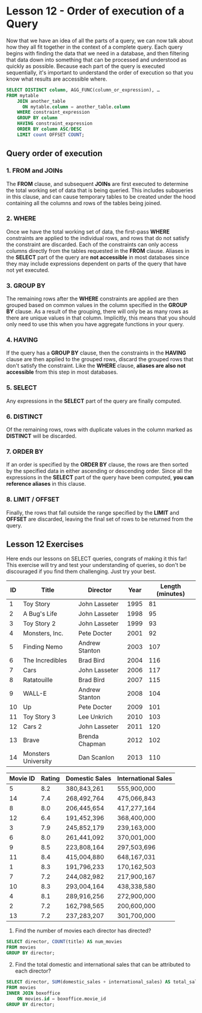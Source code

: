 # Lesson 12 - Order of execution of a Query

Now that we have an idea of all the parts of a query, we can now talk about how they all fit together in the context of a complete query. Each query begins with finding the data that we need in a database, and then filtering that data down into something that can be processed and understood as quickly as possible. Because each part of the query is executed sequentially, it's important to understand the order of execution so that you know what results are accessible where.

```sql
SELECT DISTINCT column, AGG_FUNC(column_or_expression), …
FROM mytable
    JOIN another_table
      ON mytable.column = another_table.column
    WHERE constraint_expression
    GROUP BY column
    HAVING constraint_expression
    ORDER BY column ASC/DESC
    LIMIT count OFFSET COUNT;
```

## Query order of execution

### 1. FROM and JOINs

The **FROM** clause, and subsequent **JOINs** are first executed to determine the total working set of data that is being queried. This includes subqueries in this clause, and can cause temporary tables to be created under the hood containing all the columns and rows of the tables being joined.

### 2. WHERE

Once we have the total working set of data, the first-pass **WHERE** constraints are applied to the individual rows, and rows that do not satisfy the constraint are discarded. Each of the constraints can only access columns directly from the tables requested in the **FROM** clause. Aliases in the **SELECT** part of the query are **not accessible** in most databases since they may include expressions dependent on parts of the query that have not yet executed.

### 3. GROUP BY

The remaining rows after the **WHERE** constraints are applied are then grouped based on common values in the column specified in the **GROUP BY** clause. As a result of the grouping, there will only be as many rows as there are unique values in that column. Implicitly, this means that you should only need to use this when you have aggregate functions in your query.

### 4. HAVING

If the query has a **GROUP BY** clause, then the constraints in the **HAVING** clause are then applied to the grouped rows, discard the grouped rows that don't satisfy the constraint. Like the **WHERE** clause, **aliases are also not accessible** from this step in most databases.

### 5. SELECT

Any expressions in the **SELECT** part of the query are finally computed.

### 6. DISTINCT

Of the remaining rows, rows with duplicate values in the column marked as **DISTINCT** will be discarded.

### 7. ORDER BY

If an order is specified by the **ORDER BY** clause, the rows are then sorted by the specified data in either ascending or descending order. Since all the expressions in the **SELECT** part of the query have been computed, **you can reference aliases** in this clause.

### 8. LIMIT / OFFSET

Finally, the rows that fall outside the range specified by the **LIMIT** and **OFFSET** are discarded, leaving the final set of rows to be returned from the query.

## Lesson 12 Exercises

Here ends our lessons on SELECT queries, congrats of making it this far! This exercise will try and test your understanding of queries, so don't be discouraged if you find them challenging. Just try your best.

| ID | Title               | Director         | Year | Length (minutes) |
|----|---------------------|------------------|------|------------------|
| 1  | Toy Story           | John Lasseter    | 1995 | 81               |
| 2  | A Bug's Life        | John Lasseter    | 1998 | 95               |
| 3  | Toy Story 2         | John Lasseter    | 1999 | 93               |
| 4  | Monsters, Inc.      | Pete Docter      | 2001 | 92               |
| 5  | Finding Nemo        | Andrew Stanton   | 2003 | 107              |
| 6  | The Incredibles     | Brad Bird        | 2004 | 116              |
| 7  | Cars                | John Lasseter    | 2006 | 117              |
| 8  | Ratatouille         | Brad Bird        | 2007 | 115              |
| 9  | WALL-E              | Andrew Stanton   | 2008 | 104              |
| 10 | Up                  | Pete Docter      | 2009 | 101              |
| 11 | Toy Story 3         | Lee Unkrich      | 2010 | 103              |
| 12 | Cars 2              | John Lasseter    | 2011 | 120              |
| 13 | Brave               | Brenda Chapman   | 2012 | 102              |
| 14 | Monsters University | Dan Scanlon      | 2013 | 110              |

| Movie ID | Rating | Domestic Sales | International Sales |
|----------|--------|----------------|---------------------|
| 5        | 8.2    | 380,843,261    | 555,900,000         |
| 14       | 7.4    | 268,492,764    | 475,066,843         |
| 8        | 8.0    | 206,445,654    | 417,277,164         |
| 12       | 6.4    | 191,452,396    | 368,400,000         |
| 3        | 7.9    | 245,852,179    | 239,163,000         |
| 6        | 8.0    | 261,441,092    | 370,001,000         |
| 9        | 8.5    | 223,808,164    | 297,503,696         |
| 11       | 8.4    | 415,004,880    | 648,167,031         |
| 1        | 8.3    | 191,796,233    | 170,162,503         |
| 7        | 7.2    | 244,082,982    | 217,900,167         |
| 10       | 8.3    | 293,004,164    | 438,338,580         |
| 4        | 8.1    | 289,916,256    | 272,900,000         |
| 2        | 7.2    | 162,798,565    | 200,600,000         |
| 13       | 7.2    | 237,283,207    | 301,700,000         |

1. Find the number of movies each director has directed?

```sql
SELECT director, COUNT(title) AS num_movies 
FROM movies
GROUP BY director;
```

2. Find the total domestic and international sales that can be attributed to each director?

```sql
SELECT director, SUM(domestic_sales + international_sales) AS total_sales
FROM movies
INNER JOIN boxoffice
    ON movies.id = boxoffice.movie_id
GROUP BY director;
```


